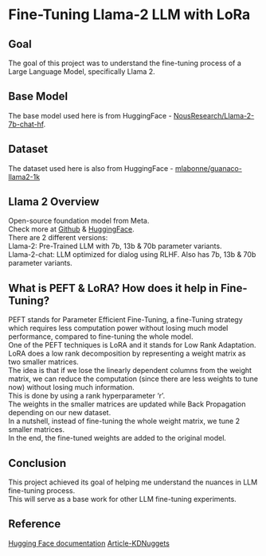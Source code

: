 # Fine-Tuning Llama-2 LLM with LoRa

## Goal
The goal of this project was to understand the fine-tuning process of a Large Language Model, specifically Llama 2.

## Base Model
The base model used here is from HuggingFace - [NousResearch/Llama-2-7b-chat-hf](https://huggingface.co/NousResearch/Llama-2-7b-chat-hf).

## Dataset
The dataset used here is also from HuggingFace - [mlabonne/guanaco-llama2-1k](https://huggingface.co/datasets/mlabonne/guanaco-llama2-1k)

## Llama 2 Overview
Open-source foundation model from Meta.  
Check more at [Github](https://github.com/meta-llama/llama) & [HuggingFace](https://huggingface.co/docs/transformers/en/model_doc/llama2).  
There are 2 different versions:  
Llama-2: Pre-Trained LLM with 7b, 13b & 70b parameter variants.  
Llama-2-chat: LLM optimized for dialog using RLHF. Also has 7b, 13b & 70b parameter variants.  

## What is PEFT & LoRA? How does it help in Fine-Tuning?
PEFT stands for Parameter Efficient Fine-Tuning, a fine-Tuning strategy which requires less computation power without losing much model performance, compared to fine-tuning the whole model.  
One of the PEFT techniques is LoRA and it stands for Low Rank Adaptation.  
LoRA does a low rank decomposition by representing a weight matrix as two smaller matrices.  
The idea is that if we lose the linearly dependent columns from the weight matrix, we can reduce the computation (since there are less weights to tune now) without losing much information.  
This is done by using a rank hyperparameter ‘r’.  
The weights in the smaller matrices are updated while Back Propagation depending on our new dataset.  
In a nutshell, instead of fine-tuning the whole weight matrix, we tune 2 smaller matrices.  
In the end, the fine-tuned weights are added to the original model.

## Conclusion
This project achieved its goal of helping me understand the nuances in LLM fine-tuning process.  
This will serve as a base work for other LLM fine-tuning experiments.  

## Reference
[Hugging Face documentation](https://huggingface.co/docs)
[Article-KDNuggets](https://www.kdnuggets.com/fine-tuning-llamav2-with-qlora-on-google-colab-for-free)
